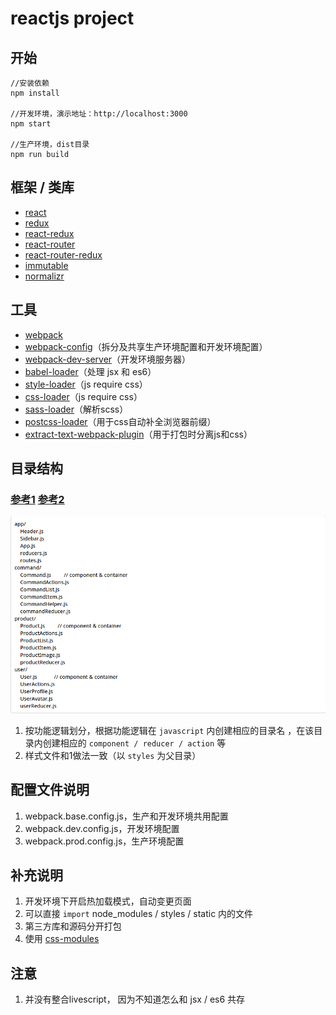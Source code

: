 reactjs project
=====================

## 开始

    //安装依赖
    npm install 
    
    //开发环境，演示地址：http://localhost:3000
    npm start 
    
    //生产环境，dist目录
    npm run build 

## 框架 / 类库

+ [react](https://github.com/facebook/react)
+ [redux](https://github.com/reactjs/redux)
+ [react-redux](https://github.com/reactjs/react-redux)
+ [react-router](https://github.com/reactjs/react-router)
+ [react-router-redux](https://github.com/reactjs/react-router-redux)
+ [immutable](https://facebook.github.io/immutable-js/)
+ [normalizr](https://github.com/gaearon/normalizr)

## 工具

+ [webpack](https://github.com/webpack/webpack)
+ [webpack-config](https://github.com/mdreizin/webpack-config)（拆分及共享生产环境配置和开发环境配置）
+ [webpack-dev-server](https://github.com/webpack/webpack-dev-server)（开发环境服务器）
+ [babel-loader](https://github.com/babel/babel-loader)（处理 jsx 和 es6）
+ [style-loader](https://github.com/webpack/style-loader)（js require css）
+ [css-loader](https://github.com/webpack/css-loader)（js require css）
+ [sass-loader](https://github.com/jtangelder/sass-loader)（解析scss）
+ [postcss-loader](https://github.com/postcss/postcss-loader)（用于css自动补全浏览器前缀）
+ [extract-text-webpack-plugin](https://github.com/webpack/extract-text-webpack-plugin)（用于打包时分离js和css）

## 目录结构

### [参考1](http://marmelab.com/blog/2015/12/17/react-directory-structure.html) [参考2](https://github.com/erikras/react-redux-universal-hot-example)

<img src="./static/dir-structure.png">

1. 按功能逻辑划分，根据功能逻辑在 `javascript` 内创建相应的目录名 ，在该目录内创建相应的 `component / reducer / action` 等
2. 样式文件和1做法一致（以 `styles` 为父目录）

## 配置文件说明

1. webpack.base.config.js，生产和开发环境共用配置
2. webpack.dev.config.js，开发环境配置
3. webpack.prod.config.js，生产环境配置

## 补充说明

1. 开发环境下开启热加载模式，自动变更页面
2. 可以直接 ` import ` node_modules / styles / static 内的文件
3. 第三方库和源码分开打包
4. 使用 [css-modules](https://github.com/css-modules/css-modules)

## 注意

1. 并没有整合livescript， 因为不知道怎么和 jsx / es6 共存
